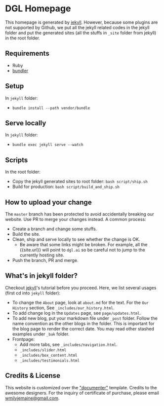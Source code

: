 DGL Homepage
============

This homepage is generated by [jekyll](https://jekyllrb.com/tutorials/home/). However, because some plugins are not
supported by Github, we put all the jekyll related codes in the jekyll folder and put
the generated sites (all the stuffs in `_site` folder from jekyll) in the root folder.

Requirements
------------
* Ruby
* [bundler](https://bundler.io/)

Setup
-----
In `jekyll` folder:
* `bundle install --path vendor/bundle`

Serve locally
-------------
In `jekyll` folder:
* `bundle exec jekyll serve --watch`

Scripts
-------
In the root folder:
* Copy the jekyll generated sites to root folder: `bash script/ship.sh`
* Build for production: `bash script/build_and_ship.sh`

How to upload your change
-------------------------
The `master` branch has been protected to avoid accidentally breaking our website.
Use PR to merge your changes instead. A common process:
* Create a branch and change some stuffs.
* Build the site.
* Clean, ship and serve locally to see whether the change is OK.
  - Be aware that some links might be broken. For example, all the {{site.url}} will point to
    `dgl.ai` so be careful not to jump to the currently hosting site.
* Push the branch, PR and merge.

What's in jekyll folder?
------------------------
Checkout [jekyll](https://jekyllrb.com/tutorials/home/)'s tutorial before you proceed. Here, we list several usages (first cd into
`jekyll` folder):

* To change the `About` page, look at `about.md` for the text. For the `Our History` section,
  See `_includes/our_history.html`.
* To add change log in the `Updates` page, see `page/updates.html`.
* To add new blog, put your markdown file under `_post` folder. Follow the name convention as
  the other blogs in the folder. This is important for the blog page to render the correct date.
  You may read other stashed examples under `_bak` folder.
* Frontpage:
  - Add more tabs, see `_includes/navigation.html`.
  - `_includes/slider.html`
  - `_includes/box_content.html`
  - `_includes/testimonials.html`

Credits & License
-----------------
This website is customized over the ["documenter"](https://themeforest.net/item/documenter-all-in-one-support-knowledgebase-documentation-website-jekyll-template/21417158) template. Credits to the awesome designers.
For the inquiry of certificate of purchase, please email wmjlyjemaine@gmail.com.
